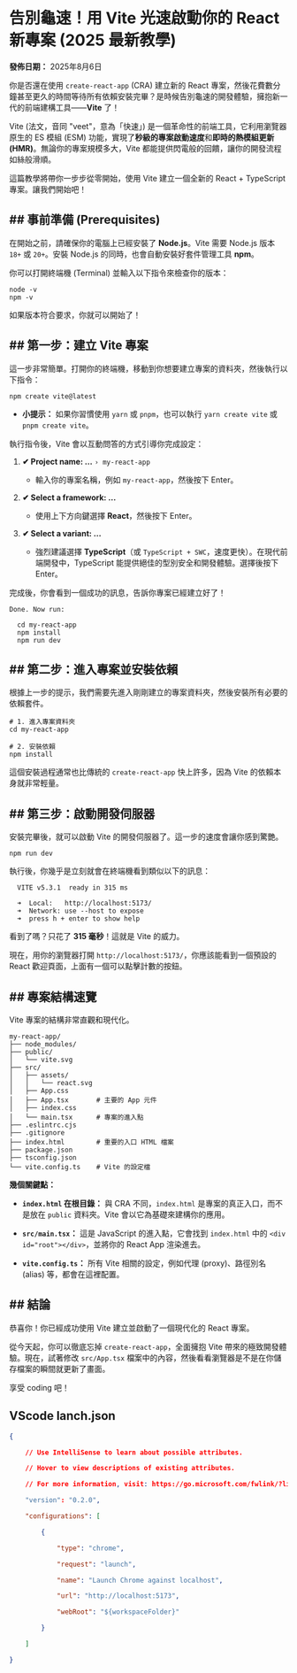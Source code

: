 # 告別龜速！用 Vite 光速啟動你的 React 新專案 (2025 最新教學)

**發佈日期：** 2025年8月6日

你是否還在使用 `create-react-app` (CRA) 建立新的 React 專案，然後花費數分鐘甚至更久的時間等待所有依賴安裝完畢？是時候告別龜速的開發體驗，擁抱新一代的前端建構工具——**Vite** 了！

Vite (法文，音同 "veet"，意為「快速」) 是一個革命性的前端工具，它利用瀏覽器原生的 ES 模組 (ESM) 功能，實現了**秒級的專案啟動速度**和**即時的熱模組更新 (HMR)**。無論你的專案規模多大，Vite 都能提供閃電般的回饋，讓你的開發流程如絲般滑順。

這篇教學將帶你一步步從零開始，使用 Vite 建立一個全新的 React + TypeScript 專案。讓我們開始吧！

## ## 事前準備 (Prerequisites)

在開始之前，請確保你的電腦上已經安裝了 **Node.js**。Vite 需要 Node.js 版本 `18+` 或 `20+`。安裝 Node.js 的同時，也會自動安裝好套件管理工具 **npm**。

你可以打開終端機 (Terminal) 並輸入以下指令來檢查你的版本：

```
node -v
npm -v
```

如果版本符合要求，你就可以開始了！

## ## 第一步：建立 Vite 專案

這一步非常簡單。打開你的終端機，移動到你想要建立專案的資料夾，然後執行以下指令：

```
npm create vite@latest
```

- **小提示：** 如果你習慣使用 `yarn` 或 `pnpm`，也可以執行 `yarn create vite` 或 `pnpm create vite`。
    

執行指令後，Vite 會以互動問答的方式引導你完成設定：

1. **✔ Project name: …** `› my-react-app`
    
    - 輸入你的專案名稱，例如 `my-react-app`，然後按下 Enter。
        
2. **✔ Select a framework: …**
    
    - 使用上下方向鍵選擇 **React**，然後按下 Enter。
        
3. **✔ Select a variant: …**
    
    - 強烈建議選擇 **TypeScript**（或 `TypeScript + SWC`，速度更快）。在現代前端開發中，TypeScript 能提供絕佳的型別安全和開發體驗。選擇後按下 Enter。
        

完成後，你會看到一個成功的訊息，告訴你專案已經建立好了！

```
Done. Now run:

  cd my-react-app
  npm install
  npm run dev
```

## ## 第二步：進入專案並安裝依賴

根據上一步的提示，我們需要先進入剛剛建立的專案資料夾，然後安裝所有必要的依賴套件。

```
# 1. 進入專案資料夾
cd my-react-app

# 2. 安裝依賴
npm install
```

這個安裝過程通常也比傳統的 `create-react-app` 快上許多，因為 Vite 的依賴本身就非常輕量。

## ## 第三步：啟動開發伺服器

安裝完畢後，就可以啟動 Vite 的開發伺服器了。這一步的速度會讓你感到驚艷。

```
npm run dev
```

執行後，你幾乎是立刻就會在終端機看到類似以下的訊息：

```
  VITE v5.3.1  ready in 315 ms

  ➜  Local:   http://localhost:5173/
  ➜  Network: use --host to expose
  ➜  press h + enter to show help
```

看到了嗎？只花了 **315 毫秒**！這就是 Vite 的威力。

現在，用你的瀏覽器打開 `http://localhost:5173/`，你應該能看到一個預設的 React 歡迎頁面，上面有一個可以點擊計數的按鈕。

## ## 專案結構速覽

Vite 專案的結構非常直觀和現代化。

```
my-react-app/
├── node_modules/
├── public/
│   └── vite.svg
├── src/
│   ├── assets/
│   │   └── react.svg
│   ├── App.css
│   ├── App.tsx       # 主要的 App 元件
│   ├── index.css
│   └── main.tsx      # 專案的進入點
├── .eslintrc.cjs
├── .gitignore
├── index.html        # 重要的入口 HTML 檔案
├── package.json
├── tsconfig.json
└── vite.config.ts    # Vite 的設定檔
```

**幾個關鍵點：**

- **`index.html` 在根目錄：** 與 CRA 不同，`index.html` 是專案的真正入口，而不是放在 `public` 資料夾。Vite 會以它為基礎來建構你的應用。
    
- **`src/main.tsx`：** 這是 JavaScript 的進入點，它會找到 `index.html` 中的 `<div id="root"></div>`，並將你的 React App 渲染進去。
    
- **`vite.config.ts`：** 所有 Vite 相關的設定，例如代理 (proxy)、路徑別名 (alias) 等，都會在這裡配置。
    

## ## 結論

恭喜你！你已經成功使用 Vite 建立並啟動了一個現代化的 React 專案。

從今天起，你可以徹底忘掉 `create-react-app`，全面擁抱 Vite 帶來的極致開發體驗。現在，試著修改 `src/App.tsx` 檔案中的內容，然後看看瀏覽器是不是在你儲存檔案的瞬間就更新了畫面。

享受 coding 吧！

## VScode lanch.json
```json
{

    // Use IntelliSense to learn about possible attributes.

    // Hover to view descriptions of existing attributes.

    // For more information, visit: https://go.microsoft.com/fwlink/?linkid=830387

    "version": "0.2.0",

    "configurations": [

        {

            "type": "chrome",

            "request": "launch",

            "name": "Launch Chrome against localhost",

            "url": "http://localhost:5173",

            "webRoot": "${workspaceFolder}"

        }

    ]

}
```
